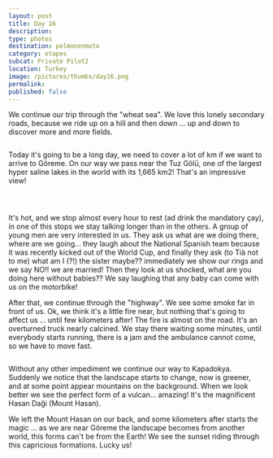 ```yaml
---
layout: post
title: Day 16
description: 
type: photos
destination: pelmonenmoto
category: etapes
subcat: Private Pilot2
location: Turkey
image: /pictures/thumbs/day16.png
permalink: 
published: false
---
```


We continue our trip through the "wheat sea". We love this lonely secondary roads, because we ride up on a hill and then down ... up and down to discover more and more fields.

<p><a
href="https://lh3.googleusercontent.com/MbbKDMXaAejJgMcjV_Y58Qi1pdPNwTBuqq_fa3xO0qvi8fflnm01h5NOvYDnIHFm6dmCEGmie1PY4SrIOYuwe7xcocO_X9ICTs8gEE4iNTMZlLECZcauDL90V8DkffuByhK-MeJI58UsV9i4ZlSyZ0Rt_DjwS8LEVRC1TVmugsVZprV4pjixB7Rq8P8F_SUNax1xD3nE9avU_GvC2yl-0HVkvL8QN8ck6VtSlhtZDuPrLTjw859F2ccxzoJgNPOtJahrVNB5Zq0LHlJFghYLlYWwh4vCSYdUvmDJj4LKLsL4jaC0qObl7SS3Ghqnr2wbK_YncvkN1TYzSzEmF8yNEQU5ZSGOclOvLunJ8t-j1CsEEBdDXQ95dL4VmlIK97ocgf3JXFupJvxx6RUrFzkfniCVaAsesSdaLuQ5udiBGG96gXKYmX4k2pOFYZLvq3Sd_BbMGqpPpqWEmBwkoygt8DAfttOv3tKECHecIfdjBC8yZC9Nq-xlrfgQphYXcwLr17-QETWYLXhw2iTl7T9izImNFrFjJYGWvQQdEzIHKjo5DycWMLgikqaIT1V7Go51-fafbWoyPX3foB40g1ZQbMg0EilxrA-sS7UCi9sn4BU1Hv7QOiORejUh669NQ8bu9BVX9PqYfoKAKvOm49kBJKlYzYO5sfthhA=w978-h733-no"><img 
src="https://lh3.googleusercontent.com/MbbKDMXaAejJgMcjV_Y58Qi1pdPNwTBuqq_fa3xO0qvi8fflnm01h5NOvYDnIHFm6dmCEGmie1PY4SrIOYuwe7xcocO_X9ICTs8gEE4iNTMZlLECZcauDL90V8DkffuByhK-MeJI58UsV9i4ZlSyZ0Rt_DjwS8LEVRC1TVmugsVZprV4pjixB7Rq8P8F_SUNax1xD3nE9avU_GvC2yl-0HVkvL8QN8ck6VtSlhtZDuPrLTjw859F2ccxzoJgNPOtJahrVNB5Zq0LHlJFghYLlYWwh4vCSYdUvmDJj4LKLsL4jaC0qObl7SS3Ghqnr2wbK_YncvkN1TYzSzEmF8yNEQU5ZSGOclOvLunJ8t-j1CsEEBdDXQ95dL4VmlIK97ocgf3JXFupJvxx6RUrFzkfniCVaAsesSdaLuQ5udiBGG96gXKYmX4k2pOFYZLvq3Sd_BbMGqpPpqWEmBwkoygt8DAfttOv3tKECHecIfdjBC8yZC9Nq-xlrfgQphYXcwLr17-QETWYLXhw2iTl7T9izImNFrFjJYGWvQQdEzIHKjo5DycWMLgikqaIT1V7Go51-fafbWoyPX3foB40g1ZQbMg0EilxrA-sS7UCi9sn4BU1Hv7QOiORejUh669NQ8bu9BVX9PqYfoKAKvOm49kBJKlYzYO5sfthhA=w978-h733-no" alt=""></a></p>

Today it's going to be a long day, we need to cover a lot of km if we want to arrive to Göreme. On our way we pass near the Tuz Gölü, one of the largest hyper saline lakes in the world with its 1,665 km2! That's an impressive view!


<p><a
href="https://lh3.googleusercontent.com/RR8eP4UC_zHQPZM2nqtFgMr1hvZ3UxjWPjcID7o-sMMIVVagZR69k8tn04egDWX1th4IQ3lhMcCzlPyR6T96MK2WQTKI_VrHzlyCk8SRlWv7AoIN1zt_307hLQGrIBQsyrJsrQmbbeemDVBlorc0zMIOrgdfMRDmLdw0E_zcS2rsK6BxsxAAtZTLMGXvif5jvomWveK48FcQncjQcFJp9ajTCJ4ldtKRClw7EP7I8jXe9TRecESujggIO1hJ4tmTRY5bxyeZbCQGAgva5aF073056qkn8ZktC12UhqtdxpYBbsFaLVq-lCdecfhdBRN8cYyrrXAiD-SVFeqn1k482IvICcWcKAILiuFkvIOqi6u8XuYoqGUvmyoAIXG2qY8K-fu1pIPsMMM9Vk55ODgTPtjG4p8dRXLlrWslx0hMXv2nWtPSX464Af8x_wdWtMA2A9NuE6xtON0AAXnrjrdu25zK193AJqKtQ1kHRja8PBNLczm_fNwDO9XcAzbfvUaelhuEd8SsraCHbj_ARk0v_Lp5gKHH8H6-Zxv26NSJtf2GZH-JW-lcZp6mQLsVqs-aJBELim3_WLXQIqoitWxFGxJnxLsImmAHhY1-PFvoiWktJJ_S_blK95DxTCAPDq5kKA9VvOt_J1dwC3rbwLPP57DIrTFd4O5rZQ=w978-h733-no"><img 
src="https://lh3.googleusercontent.com/RR8eP4UC_zHQPZM2nqtFgMr1hvZ3UxjWPjcID7o-sMMIVVagZR69k8tn04egDWX1th4IQ3lhMcCzlPyR6T96MK2WQTKI_VrHzlyCk8SRlWv7AoIN1zt_307hLQGrIBQsyrJsrQmbbeemDVBlorc0zMIOrgdfMRDmLdw0E_zcS2rsK6BxsxAAtZTLMGXvif5jvomWveK48FcQncjQcFJp9ajTCJ4ldtKRClw7EP7I8jXe9TRecESujggIO1hJ4tmTRY5bxyeZbCQGAgva5aF073056qkn8ZktC12UhqtdxpYBbsFaLVq-lCdecfhdBRN8cYyrrXAiD-SVFeqn1k482IvICcWcKAILiuFkvIOqi6u8XuYoqGUvmyoAIXG2qY8K-fu1pIPsMMM9Vk55ODgTPtjG4p8dRXLlrWslx0hMXv2nWtPSX464Af8x_wdWtMA2A9NuE6xtON0AAXnrjrdu25zK193AJqKtQ1kHRja8PBNLczm_fNwDO9XcAzbfvUaelhuEd8SsraCHbj_ARk0v_Lp5gKHH8H6-Zxv26NSJtf2GZH-JW-lcZp6mQLsVqs-aJBELim3_WLXQIqoitWxFGxJnxLsImmAHhY1-PFvoiWktJJ_S_blK95DxTCAPDq5kKA9VvOt_J1dwC3rbwLPP57DIrTFd4O5rZQ=w978-h733-no" alt=""></a></p>


<p><a
href="https://lh3.googleusercontent.com/oON7jKc18iU-IRoTnhTqih3ne2KDTNwYMJG-52fmyljYiKNValr86Pprz0IYTakDVaExxZJvukn97r8JjfN5rs_Q4I73Z8pX4wkCEFkPm5hpxYgrQL1K0wD4sJ50-fXrazx0cgDXF2w37Kum-KgEFJ3JfE1mgv9xvetgiq8jaEdndqsfRiY7GRNlcIMws8c0WVg4IpokX0AqHeXR33VdI9xhigdj1MKs0zc7kgvswoEudlsr6YzLO4XKmyGOa4NOki7gDY2V4nuC2c34LQ4XsyAQRbWr4ejgwVIMIAC-fmqp1aHKC4tRUeuih2T5a3A7cbx6FpZ1gG6Nyv5jEUf9s1824vOUFa0s4I4MeCiNqCw7q0TxyTL1XtVebRShfAbtUZoYvgiPXQiVqo6_Ovo3HHvikjCRvz2ghTTk9BBJRsDuLQ99IPo0JQWyWitpRtKDsNWBB3X4EoqaZjBWjpCI0yZuU8i3R0xdLRqxbp_AZz7A61MtPf5bPZT8fNyMLQBKRqNj00KU85zoLuXPL_gkIjoTZFlJSFvWcvuNg-4R4KfrohEFJ6L-F29Da3I47ewae4FvZumupwkNLO_rf4ly_sPCjHAU_z3V9YVzbsQuav70t1enrdpU3_c8xjXPS6OtwfdmqG4sNnQFQCKDiB0PH1mE3VR1YIEPfg=w978-h733-no"><img 
src="https://lh3.googleusercontent.com/oON7jKc18iU-IRoTnhTqih3ne2KDTNwYMJG-52fmyljYiKNValr86Pprz0IYTakDVaExxZJvukn97r8JjfN5rs_Q4I73Z8pX4wkCEFkPm5hpxYgrQL1K0wD4sJ50-fXrazx0cgDXF2w37Kum-KgEFJ3JfE1mgv9xvetgiq8jaEdndqsfRiY7GRNlcIMws8c0WVg4IpokX0AqHeXR33VdI9xhigdj1MKs0zc7kgvswoEudlsr6YzLO4XKmyGOa4NOki7gDY2V4nuC2c34LQ4XsyAQRbWr4ejgwVIMIAC-fmqp1aHKC4tRUeuih2T5a3A7cbx6FpZ1gG6Nyv5jEUf9s1824vOUFa0s4I4MeCiNqCw7q0TxyTL1XtVebRShfAbtUZoYvgiPXQiVqo6_Ovo3HHvikjCRvz2ghTTk9BBJRsDuLQ99IPo0JQWyWitpRtKDsNWBB3X4EoqaZjBWjpCI0yZuU8i3R0xdLRqxbp_AZz7A61MtPf5bPZT8fNyMLQBKRqNj00KU85zoLuXPL_gkIjoTZFlJSFvWcvuNg-4R4KfrohEFJ6L-F29Da3I47ewae4FvZumupwkNLO_rf4ly_sPCjHAU_z3V9YVzbsQuav70t1enrdpU3_c8xjXPS6OtwfdmqG4sNnQFQCKDiB0PH1mE3VR1YIEPfg=w978-h733-no" alt=""></a></p>

<p><a
href="https://lh3.googleusercontent.com/aOeYK68tQyWXPoUMakb59flfnZTJvOCX-WqA0CiQhcp8AAGTUANguK_C7wKeIZSix9IOEtIx7rNI3whgQGEPIRskWDWjmV-oe3VR8vrnrzEiyMDWbjsm_e9VKbaNSLD9ClwrEoWtXQMdbpM5VONnxLP6D6smR886ZEsSjJD6495tzx_SCLkpHFkFL_yA38cbrnh1U5sBWEodZE8i2bWaoUTJs61fX1IAW1kQPWhhK_eKZhs0_HP0BiwjX6X7PHJi7T1IRN-jE9WaI9S4i1uOOj87wFF7JwBFVCTlR2UfKrJDiPEDfF50qtARVvsBr4m6Asep9axKIJoIkK8RXnYQvTTin5_i7dRfpbY7dXd4bf9tBICUT23JnBcqBboffDfv6b_qEaTOUwQ0vNvO_Um3iZuaeXqHg-q9vgbcMsspu2hx4MPZusapJNsig9IggjcPUe5oG0gC9MeVRXZwP9rfI7T2LvZlEGt11b5rPOzbLoeoZRZGkgyiGwyWknFszfjaKbzWaMpNeiUEj1n6wsQlEOnmyhuP0mes70x7leZec4hedNxqTo6irZWnmd3RHMFNPE7WxPBzieBPnAeJnBVJ-1eo6tllTNxCDbx0LUTXF1fBSJ96eqnAehKgZlqXewi9AsgYsj-WV21kfuCCrIF0-nub5UCCsqtmYQ=w978-h733-no"><img 
src="https://lh3.googleusercontent.com/aOeYK68tQyWXPoUMakb59flfnZTJvOCX-WqA0CiQhcp8AAGTUANguK_C7wKeIZSix9IOEtIx7rNI3whgQGEPIRskWDWjmV-oe3VR8vrnrzEiyMDWbjsm_e9VKbaNSLD9ClwrEoWtXQMdbpM5VONnxLP6D6smR886ZEsSjJD6495tzx_SCLkpHFkFL_yA38cbrnh1U5sBWEodZE8i2bWaoUTJs61fX1IAW1kQPWhhK_eKZhs0_HP0BiwjX6X7PHJi7T1IRN-jE9WaI9S4i1uOOj87wFF7JwBFVCTlR2UfKrJDiPEDfF50qtARVvsBr4m6Asep9axKIJoIkK8RXnYQvTTin5_i7dRfpbY7dXd4bf9tBICUT23JnBcqBboffDfv6b_qEaTOUwQ0vNvO_Um3iZuaeXqHg-q9vgbcMsspu2hx4MPZusapJNsig9IggjcPUe5oG0gC9MeVRXZwP9rfI7T2LvZlEGt11b5rPOzbLoeoZRZGkgyiGwyWknFszfjaKbzWaMpNeiUEj1n6wsQlEOnmyhuP0mes70x7leZec4hedNxqTo6irZWnmd3RHMFNPE7WxPBzieBPnAeJnBVJ-1eo6tllTNxCDbx0LUTXF1fBSJ96eqnAehKgZlqXewi9AsgYsj-WV21kfuCCrIF0-nub5UCCsqtmYQ=w978-h733-no" alt=""></a></p>


It's hot, and we stop almost every hour to rest (ad drink the mandatory çay), in one of this stops we stay talking longer than in the others. A group of young men are very interested in us. They ask us what are we doing there, where are we going... they laugh about the National Spanish team because it was recently kicked out of the World Cup, and finally they ask (to Tià not to me) what am I (?!) the sister maybe?? immediately we show our rings and we say NO!! we are married! Then they look at us shocked, what are you doing here without babies?? We say laughing that any baby can come with us on the motorbike!

After that, we continue through the "highway". We see some smoke far in front of us. Ok, we think it's a little fire near, but nothing that's going to affect us ... until few kilometers after! The fire is almost on the road. It's an overturned truck nearly calcined. We stay there waiting some minutes, until everybody starts running, there is a jam and the ambulance cannot come, so we have to move fast.

<p><a
href="https://lh3.googleusercontent.com/q8A3M23BSTTQNiAoo8gDJEaz7RQeCDPl8SwV9zYNf_C0Lk_MC6dXaDrmG_fTuZo1JtUUEOtXHvHHuJ44E-NoMOnhRzsLZEr3lzQnLGFcGVHCBl2utPHYjfJzIRLsAM5wfFpV1DaINJBE179_Smw4tieoXrtyAjPLj4ERxO6YrklhnUrrbTrFEAsBbdH6zhQ5szhLKP9orctosNe4RfroTpocNDJ9TJEv9FC4gd3dwXmzyzHwlA7AiDF21xR7Guu44N5QadIyjBLgtnUCVAokI_T16SrYiEIhPiotN-F-00MuQw87borp0Zqb2NdF4BgMRyGYspKujPFrxot-H_knKSEXIYHWtHTioASHO7XgcDGtQzhdLzRjuGKj0YjAGeGwffiWbEXB6b6fUGj-N_mqsg7OiRj6wCrLj4Uw-hJnskLG3XvgAe2Xik5Sopvh1XmKgNYQBggkEoNgozn6UFD5Ff1kUPzlyJ0aPbUQ25BcVPDuyvprOsV2uLbtIvqGK50EIy0jr80JfClH9DCpni5rr6rEbDe5FAWEdx49J1YUnbn2DKf3QMni4hnW61XIaXQdtOwB3MhG-mRzmTGok7Q4l7mrw7DKOeOYZJfdQToG4hAYo4kGHPMblfrV1d8MpyAS2hBAaAdV7ymw2514W_m-MSF-HAGHCdUgsQ=w978-h733-no"><img 
src="https://lh3.googleusercontent.com/q8A3M23BSTTQNiAoo8gDJEaz7RQeCDPl8SwV9zYNf_C0Lk_MC6dXaDrmG_fTuZo1JtUUEOtXHvHHuJ44E-NoMOnhRzsLZEr3lzQnLGFcGVHCBl2utPHYjfJzIRLsAM5wfFpV1DaINJBE179_Smw4tieoXrtyAjPLj4ERxO6YrklhnUrrbTrFEAsBbdH6zhQ5szhLKP9orctosNe4RfroTpocNDJ9TJEv9FC4gd3dwXmzyzHwlA7AiDF21xR7Guu44N5QadIyjBLgtnUCVAokI_T16SrYiEIhPiotN-F-00MuQw87borp0Zqb2NdF4BgMRyGYspKujPFrxot-H_knKSEXIYHWtHTioASHO7XgcDGtQzhdLzRjuGKj0YjAGeGwffiWbEXB6b6fUGj-N_mqsg7OiRj6wCrLj4Uw-hJnskLG3XvgAe2Xik5Sopvh1XmKgNYQBggkEoNgozn6UFD5Ff1kUPzlyJ0aPbUQ25BcVPDuyvprOsV2uLbtIvqGK50EIy0jr80JfClH9DCpni5rr6rEbDe5FAWEdx49J1YUnbn2DKf3QMni4hnW61XIaXQdtOwB3MhG-mRzmTGok7Q4l7mrw7DKOeOYZJfdQToG4hAYo4kGHPMblfrV1d8MpyAS2hBAaAdV7ymw2514W_m-MSF-HAGHCdUgsQ=w978-h733-no" alt=""></a></p>

Without any other impediment we continue our way to Kapadokya. Suddenly we notice that the landscape starts to change, now is greener, and at some point appear mountains on the background. When we look better we see the perfect form of a vulcan... amazing! It's the magnificent Hasan Daği (Mount Hasan).

We left the Mount Hasan on our back, and some kilometers after starts the magic ... as we are near Göreme the landscape becomes from another world, this forms can't be from the Earth! We see the sunset riding through this capricious formations. Lucky us!